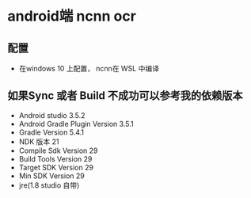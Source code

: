 
# android端 ncnn ocr


## 配置
- 在windows 10 上配置， ncnn在 WSL 中编译

## 如果Sync 或者 Build 不成功可以参考我的依赖版本
- Android studio 3.5.2
- Android Gradle Plugin Version  3.5.1 
- Gradle Version 5.4.1
- NDK 版本 21
- Compile Sdk Version 29 
- Build Tools Version 29
- Target SDK Version 29
- Min SDK Version 29
- jre(1.8 studio 自带)






